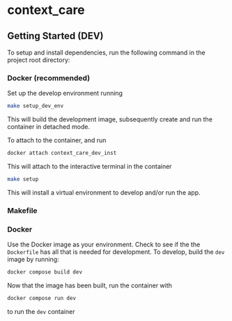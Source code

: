 # context_care

## Getting Started (DEV)
To setup and install dependencies, run the following command in the project root directory:

### Docker (recommended)
Set up the develop environment running

```bash
make setup_dev_env
```

This will build the development image, subsequently create and run the container in detached mode.

To attach to the container, and run
```bash
docker attach context_care_dev_inst
```
This will attach to the interactive terminal in the container


```bash
make setup
```
This will install a virtual environment to develop and/or run the app.

### Makefile

### Docker
Use the Docker image as your environment. Check to see if the the `Dockerfile` has all that is needed for development.
To develop, build the `dev` image by running:

```bash
docker compose build dev
```

Now that the image has been built, run the container with

```bash
docker compose run dev
```

to run the `dev` container
